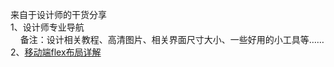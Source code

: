 来自于设计师的干货分享<br>
1、<a her="http://hao.uisdc.com/">设计师专业导航</a><br>
&nbsp;&nbsp;&nbsp;&nbsp;备注：设计相关教程、高清图片、相关界面尺寸大小、一些好用的小工具等……<br>
2、<a href="http://www.codeceo.com/understanding-flexbox-everything-you-need-to-know.html">移动端flex布局详解</a>